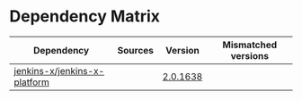 # Dependency Matrix

Dependency | Sources | Version | Mismatched versions
---------- | ------- | ------- | -------------------
[jenkins-x/jenkins-x-platform](https://github.com/jenkins-x/jenkins-x-platform) |  | [2.0.1638](https://github.com/jenkins-x/jenkins-x-platform/releases/tag/v2.0.1638) | 
